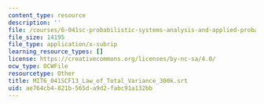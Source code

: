 ```yaml
---
content_type: resource
description: ''
file: /courses/6-041sc-probabilistic-systems-analysis-and-applied-probability-fall-2013/ae764cb4821b565da9d2fabc91a132bb_MIT6_041SCF13_Law_of_Total_Variance_300k.vtt
file_size: 14195
file_type: application/x-subrip
learning_resource_types: []
license: https://creativecommons.org/licenses/by-nc-sa/4.0/
ocw_type: OCWFile
resourcetype: Other
title: MIT6_041SCF13_Law_of_Total_Variance_300k.srt
uid: ae764cb4-821b-565d-a9d2-fabc91a132bb
---
```

